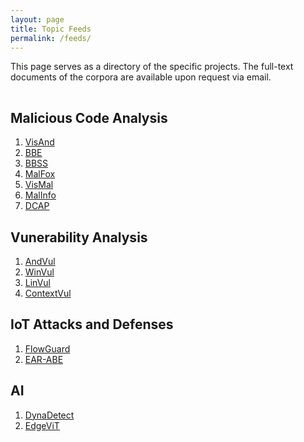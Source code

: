 ```yaml
---
layout: page
title: Topic Feeds
permalink: /feeds/
---
```


This page serves as a directory of the specific projects. The full-text documents of the corpora are available upon request via email.

<hr style="clear:both;visibility: hidden;" />  


## Malicious Code Analysis

1. [VisAnd]()
2. [BBE]()   
3. [BBSS]()  
4. [MalFox](https://ieeexplore.ieee.org/abstract/document/10017127/)
5. [VisMal](https://ieeexplore.ieee.org/abstract/document/9737370)
6. [MalInfo](https://ieeexplore.ieee.org/abstract/document/9090824)
7. [DCAP](https://dl.acm.org/doi/abs/10.1145/3459637.3482246)

## Vunerability Analysis

1. [AndVul]()
2. [WinVul]()
3. [LinVul]() 
4. [ContextVul]()
## IoT Attacks and Defenses
1. [FlowGuard](https://ieeexplore.ieee.org/abstract/document/9090824)
2. [EAR-ABE](https://ieeexplore.ieee.org/abstract/document/9920181)

## AI 
1. [DynaDetect]()
2. [EdgeViT](https://link.springer.com/chapter/10.1007/978-3-031-19211-1_33)
